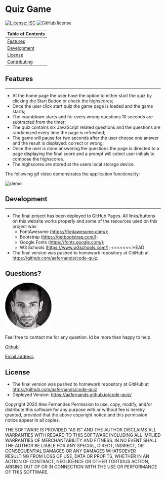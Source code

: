 # Quiz Game

[![License: ISC](https://img.shields.io/badge/License-ISC-blue.svg)](https://opensource.org/licenses/ISC)
![GitHub license](https://img.shields.io/badge/Made%20by-%40aafernnads-orange)

| Table of Contents             |
| ----------------------------- |
| [Features](#Features)         |
| [Development](#Development)   |
| [License](#License)           |
| [Contributing](#Contributing) |

## Features

---

- At the home page the user have the option to either start the quiz by clicking the Start Button or check the highscores;
- Once the user click start quiz the game page is loaded and the game starts;
- The countdown starts and for every wrong questions 10 seconds are subtracted from the timer;
- The quiz contains six JavaScript related questions and the questions are randomized every time the page is refreshed;
- The game will pause for two seconds after the user choose one answer and the result is displayed: correct or wrong;
- Once the user is done answering the questions the page is directed to a page displaying the final score and a prompt will colect user initials to compose the highscores.
- The highscores are stored at the users local storage device.

The following gif video demonstrates the application functionality:

![demo](assets/demo.gif)

## Development

---

- The final project has been deployed to GitHub Pages. All links/buttons on this website works properly and some of the resources used on this project was:
  - FontAwesome (https://fontawesome.com/);
  - Bootstrap (https://getbootstrap.com/);
  - Google Fonts (https://fonts.google.com/);
  - W3 Schools (https://www.w3schools.com/);
<<<<<<< HEAD
- The final version was pushed to homework repository at GitiHub at https://github.com/aafernands/code-quiz.

## Questions?

![alt text](./assets/alex.png)

Feel free to contact me for any question. Id be more then happy to help.

[Github](https://github.com/aafernnads)

[Email address](https://github.com/alexafernands@outloo.com)

## License
- The final version was pushed to homework repository at GitiHub at https://github.com/aafernands/code-quiz
- Deployed Version: https://aafernands.github.io/code-quiz/ 

Copyright 2020 Alex Fernandes
Permission to use, copy, modify, and/or distribute this software for any purpose with or without fee is hereby granted, provided that the above copyright notice and this permission notice appear in all copies.

THE SOFTWARE IS PROVIDED "AS IS" AND THE AUTHOR DISCLAIMS ALL WARRANTIES WITH REGARD TO THIS SOFTWARE INCLUDING ALL IMPLIED WARRANTIES OF MERCHANTABILITY AND FITNESS. IN NO EVENT SHALL THE AUTHOR BE LIABLE FOR ANY SPECIAL, DIRECT, INDIRECT, OR CONSEQUENTIAL DAMAGES OR ANY DAMAGES WHATSOEVER RESULTING FROM LOSS OF USE, DATA OR PROFITS, WHETHER IN AN ACTION OF CONTRACT, NEGLIGENCE OR OTHER TORTIOUS ACTION, ARISING OUT OF OR IN CONNECTION WITH THE USE OR PERFORMANCE OF THIS SOFTWARE.
